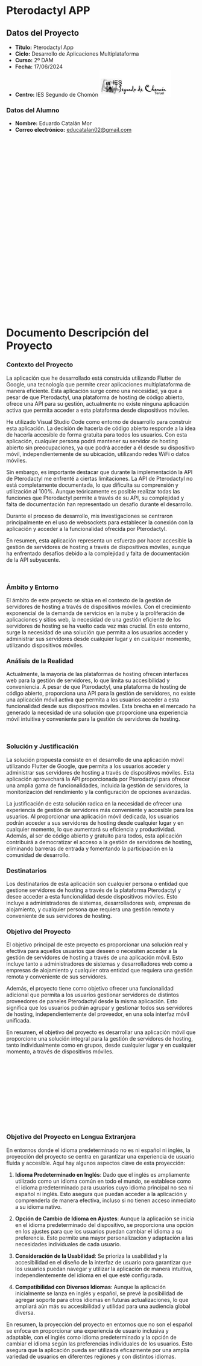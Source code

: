 # **Pterodactyl APP**

## **Datos del Proyecto**

- **Título:** Pterodactyl App
- **Ciclo:** Desarrollo de Aplicaciones Multiplataforma
- **Curso:** 2º DAM
- **Fecha:** 17/06/2024
- **Centro:** IES Segundo de Chomón
![Logo del Centro](chomon.png)

### **Datos del Alumno**

- **Nombre:** Eduardo Catalán Mor
- **Correo electrónico:** educatalan02@gmail.com
  
    
<br>
<br>
<br>
<br>
<br>
<br>
<br>
<br>
<br>
<br>
<br>
<br>
<br>
<br>
<br>
<br>
<br>
<br>
<br>
<br>
<br>
<br>
<br>
<br>
<br>
<br><br>

# **Documento Descripción del Proyecto**

### Contexto del Proyecto

La aplicación que he desarrollado está construida utilizando Flutter de Google, una tecnología que permite crear aplicaciones multiplataforma de manera eficiente. Esta aplicación surge como una necesidad, ya que a pesar de que Pterodactyl, una plataforma de hosting de código abierto, ofrece una API para su gestión, actualmente no existe ninguna aplicación activa que permita acceder a esta plataforma desde dispositivos móviles.

He utilizado Visual Studio Code como entorno de desarrollo para construir esta aplicación. La decisión de hacerla de código abierto responde a la idea de hacerla accesible de forma gratuita para todos los usuarios. Con esta aplicación, cualquier persona podrá mantener su servidor de hosting abierto sin preocupaciones, ya que podrá acceder a él desde su dispositivo móvil, independientemente de su ubicación, utilizando redes WiFi o datos móviles.

Sin embargo, es importante destacar que durante la implementación la API de Pterodactyl me enfrenté a ciertas limitaciones. La API de Pterodactyl no está completamente documentada, lo que dificulta su comprensión y utilización al 100%. Aunque teóricamente es posible realizar todas las funciones que Pterodactyl permite a través de su API, su complejidad y falta de documentación han representado un desafío durante el desarrollo.

Durante el proceso de desarrollo, mis investigaciones se centraron principalmente en el uso de websockets para establecer la conexión con la aplicación y acceder a la funcionalidad ofrecida por Pterodactyl.

En resumen, esta aplicación representa un esfuerzo por hacer accesible la gestión de servidores de hosting a través de dispositivos móviles, aunque ha enfrentado desafíos debido a la complejidad y falta de documentación de la API subyacente.

<br>

### **Ámbito y Entorno**

El ámbito de este proyecto se sitúa en el contexto de la gestión de servidores de hosting a través de dispositivos móviles. Con el crecimiento exponencial de la demanda de servicios en la nube y la proliferación de aplicaciones y sitios web, la necesidad de una gestión eficiente de los servidores de hosting se ha vuelto cada vez más crucial. En este entorno, surge la necesidad de una solución que permita a los usuarios acceder y administrar sus servidores desde cualquier lugar y en cualquier momento, utilizando dispositivos móviles.

### **Análisis de la Realidad**

Actualmente, la mayoría de las plataformas de hosting ofrecen interfaces web para la gestión de servidores, lo que limita su accesibilidad y conveniencia. A pesar de que Pterodactyl, una plataforma de hosting de código abierto, proporciona una API para la gestión de servidores, no existe una aplicación móvil activa que permita a los usuarios acceder a esta funcionalidad desde sus dispositivos móviles. Esta brecha en el mercado ha generado la necesidad de una solución que proporcione una experiencia móvil intuitiva y conveniente para la gestión de servidores de hosting.

<br>

### **Solución y Justificación**

La solución propuesta consiste en el desarrollo de una aplicación móvil utilizando Flutter de Google, que permita a los usuarios acceder y administrar sus servidores de hosting a través de dispositivos móviles. Esta aplicación aprovechará la API proporcionada por Pterodactyl para ofrecer una amplia gama de funcionalidades, incluida la gestión de servidores, la monitorización del rendimiento y la configuración de opciones avanzadas.

La justificación de esta solución radica en la necesidad de ofrecer una experiencia de gestión de servidores más conveniente y accesible para los usuarios. Al proporcionar una aplicación móvil dedicada, los usuarios podrán acceder a sus servidores de hosting desde cualquier lugar y en cualquier momento, lo que aumentará su eficiencia y productividad. Además, al ser de código abierto y gratuito para todos, esta aplicación contribuirá a democratizar el acceso a la gestión de servidores de hosting, eliminando barreras de entrada y fomentando la participación en la comunidad de desarrollo.

### **Destinatarios**

Los destinatarios de esta aplicación son cualquier persona o entidad que gestione servidores de hosting a través de la plataforma Pterodactyl y desee acceder a esta funcionalidad desde dispositivos móviles. Esto incluye a administradores de sistemas, desarrolladores web, empresas de alojamiento, y cualquier persona que requiera una gestión remota y conveniente de sus servidores de hosting.


### **Objetivo del Proyecto**

El objetivo principal de este proyecto es proporcionar una solución real y efectiva para aquellos usuarios que deseen o necesiten acceder a la gestión de servidores de hosting a través de una aplicación móvil. Esto incluye tanto a administradores de sistemas y desarrolladores web como a empresas de alojamiento y cualquier otra entidad que requiera una gestión remota y conveniente de sus servidores.

Además, el proyecto tiene como objetivo ofrecer una funcionalidad adicional que permita a los usuarios gestionar servidores de distintos proveedores de paneles Pterodactyl desde la misma aplicación. Esto significa que los usuarios podrán agrupar y gestionar todos sus servidores de hosting, independientemente del proveedor, en una sola interfaz móvil unificada.

En resumen, el objetivo del proyecto es desarrollar una aplicación móvil que proporcione una solución integral para la gestión de servidores de hosting, tanto individualmente como en grupos, desde cualquier lugar y en cualquier momento, a través de dispositivos móviles.

<br><br><br><br><br><br><br><br><br><br>

### **Objetivo del Proyecto en Lengua Extranjera**

En entornos donde el idioma predeterminado no es ni español ni inglés, la proyección del proyecto se centra en garantizar una experiencia de usuario fluida y accesible. Aquí hay algunos aspectos clave de esta proyección:

1. **Idioma Predeterminado en Inglés**: Dado que el inglés es ampliamente utilizado como un idioma común en todo el mundo, se establece como el idioma predeterminado para usuarios cuyo idioma principal no sea ni español ni inglés. Esto asegura que puedan acceder a la aplicación y comprenderla de manera efectiva, incluso si no tienen acceso inmediato a su idioma nativo.

2. **Opción de Cambio de Idioma en Ajustes**: Aunque la aplicación se inicia en el idioma predeterminado del dispositivo, se proporciona una opción en los ajustes para que los usuarios puedan cambiar el idioma a su preferencia. Esto permite una mayor personalización y adaptación a las necesidades individuales de cada usuario.

3. **Consideración de la Usabilidad**: Se prioriza la usabilidad y la accesibilidad en el diseño de la interfaz de usuario para garantizar que los usuarios puedan navegar y utilizar la aplicación de manera intuitiva, independientemente del idioma en el que esté configurada.

4. **Compatibilidad con Diversos Idiomas**: Aunque la aplicación inicialmente se lanza en inglés y español, se prevé la posibilidad de agregar soporte para otros idiomas en futuras actualizaciones, lo que ampliará aún más su accesibilidad y utilidad para una audiencia global diversa.

En resumen, la proyección del proyecto en entornos que no son el español se enfoca en proporcionar una experiencia de usuario inclusiva y adaptable, con el inglés como idioma predeterminado y la opción de cambiar el idioma según las preferencias individuales de los usuarios. Esto asegura que la aplicación pueda ser utilizada eficazmente por una amplia variedad de usuarios en diferentes regiones y con distintos idiomas.
<br><br><br><br><br><br><br><br><br><br><br><br><br><br><br><br><br><br><br><br><br>

# Documento de Acuerdo del Proyecto

### Requisitos Funcionales y No Funcionales

[Detalla los requisitos funcionales y no funcionales de tu proyecto.]

### Tareas

[Listado de las tareas a realizar para completar el proyecto.]

### Metodología a Seguir

[Describe la metodología que seguirás para llevar a cabo el proyecto.]

### Planificación Temporal de Tareas

[Establece un cronograma detallado de las tareas y su duración.]

### Presupuesto

[Detalla los gastos, ingresos y beneficios esperados del proyecto.]

### Contrato/Pliego de Condiciones

[Incluye el contrato o las condiciones del proyecto, si los hay.]

### Análisis de Riesgos

[Identifica y analiza los posibles riesgos del proyecto.]

## Documento de Análisis y Diseño

### Modelado de Datos

[Describe el modelado de datos utilizado en tu proyecto.]

### Análisis y Diseño del Sistema Funcional

[Explica el análisis y diseño del sistema funcional de tu proyecto.]

### Análisis y Diseño de la Interfaz de Usuario

[Describe cómo se diseñó la interfaz de usuario de tu proyecto.]

### Diseño de la Arquitectura de la Aplicación

#### Tecnologías/Herramientas Usadas

[Enumera y describe las tecnologías y herramientas utilizadas en tu proyecto.]

#### Arquitectura de Componentes

[Describe la arquitectura de componentes de tu aplicación.]

## Documento de Implementación e Implantación del Sistema

### Implementación

[Detalla cómo se implementó tu proyecto.]

### Pruebas

[Describe las pruebas realizadas y sus resultados.]

## Documento de Cierre

### Documento de Instalación y Configuración

[Instrucciones para instalar y configurar tu proyecto.]

### Manual de Usuario

[Manual detallado para que los usuarios puedan utilizar tu aplicación.]

### Resultados Obtenidos y Conclusiones

[Presenta los resultados obtenidos y las conclusiones de tu proyecto.]

### Diario de Bitácora

[Registra las actividades realizadas durante el desarrollo del proyecto.]

## Bibliografía

[Lista de todas las fuentes consultadas para tu proyecto.]

## Anexos

[Cualquier material adicional que sea relevante para tu proyecto.]
